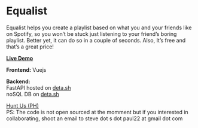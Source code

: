 # Equalist

Equalist helps you create a playlist based on what you and your friends like on Spotify, so you won’t be stuck just listening to your friend’s boring playlist. Better yet, it can do so in a couple of seconds. Also, It’s free and that’s a great price!

[**Live Demo**](https://www.equalist.xyz/)

**Frontend:** Vuejs 

**Backend:** \
    FastAPI hosted on [deta.sh](https://www.deta.sh/) \
    noSQL DB on [deta.sh](https://www.deta.sh/)



[Hunt Us (PH)](https://www.producthunt.com/posts/equalist) \
PS: The code is not open sourced at the momment but if you interested in collaborating, shoot an email to steve dot s dot paul22 at gmail dot com
